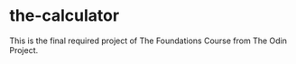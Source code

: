 # the-calculator
This is the final required project of The Foundations Course from The Odin Project.

